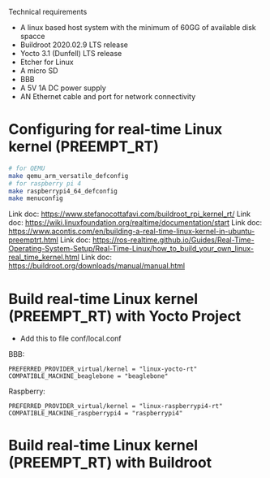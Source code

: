 Technical requirements

- A linux based host system with the minimum of 60GG of available disk spacce
- Buildroot 2020.02.9 LTS release
- Yocto 3.1 (Dunfell) LTS release
- Etcher for Linux
- A micro SD
- BBB
- A 5V 1A DC power supply
- AN Ethernet cable and port for network connectivity

# Configuring for real-time Linux kernel (PREEMPT_RT)

```bash
# for QEMU
make qemu_arm_versatile_defconfig
# for raspberry pi 4
make raspberrypi4_64_defconfig
make menuconfig
```

Link doc: https://www.stefanocottafavi.com/buildroot_rpi_kernel_rt/
Link doc: https://wiki.linuxfoundation.org/realtime/documentation/start
Link doc: https://www.acontis.com/en/building-a-real-time-linux-kernel-in-ubuntu-preemptrt.html
Link doc: https://ros-realtime.github.io/Guides/Real-Time-Operating-System-Setup/Real-Time-Linux/how_to_build_your_own_linux-real_time_kernel.html
Link doc: https://buildroot.org/downloads/manual/manual.html

# Build real-time Linux kernel (PREEMPT_RT) with Yocto Project

- Add this to file conf/local.conf

BBB:

```
PREFERRED_PROVIDER_virtual/kernel = "linux-yocto-rt"
COMPATIBLE_MACHINE_beaglebone = "beaglebone"
```

Raspberry:

```
PREFERRED_PROVIDER_virtual/kernel = "linux-raspberrypi4-rt"
COMPATIBLE_MACHINE_raspberrypi4 = "raspberrypi4"
```

# Build real-time Linux kernel (PREEMPT_RT) with Buildroot
